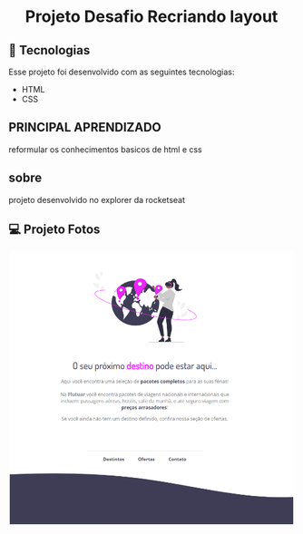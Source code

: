 <h1 align="center">Projeto Desafio Recriando layout
</h1>

## 🚀 Tecnologias

Esse projeto foi desenvolvido com as seguintes tecnologias:

- HTML
- CSS

## PRINCIPAL APRENDIZADO
reformular os conhecimentos basicos de html e css 

## sobre
projeto desenvolvido no explorer da rocketseat

## 💻 Projeto Fotos

<p align="center">
 <img width="500px" alt="tema dark escuro" src="./images/project-image.png" />
</p>


